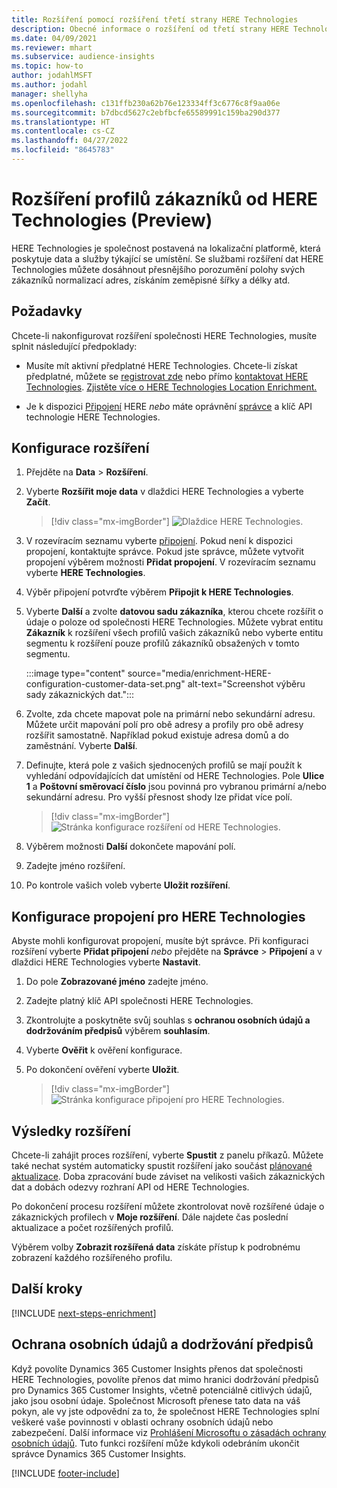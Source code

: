 ```yaml
---
title: Rozšíření pomocí rozšíření třetí strany HERE Technologies
description: Obecné informace o rozšíření od třetí strany HERE Technologies.
ms.date: 04/09/2021
ms.reviewer: mhart
ms.subservice: audience-insights
ms.topic: how-to
author: jodahlMSFT
ms.author: jodahl
manager: shellyha
ms.openlocfilehash: c131ffb230a62b76e123334ff3c6776c8f9aa06e
ms.sourcegitcommit: b7dbcd5627c2ebfbcfe65589991c159ba290d377
ms.translationtype: HT
ms.contentlocale: cs-CZ
ms.lasthandoff: 04/27/2022
ms.locfileid: "8645783"
---
```

# <a name="enrichment-of-customer-profiles-with-here-technologies-preview"></a>Rozšíření profilů zákazníků od HERE Technologies (Preview)

HERE Technologies je společnost postavená na lokalizační platformě, která poskytuje data a služby týkající se umístění. Se službami rozšíření dat HERE Technologies můžete dosáhnout přesnějšího porozumění polohy svých zákazníků normalizací adres, získáním zeměpisné šířky a délky atd.

## <a name="prerequisites"></a>Požadavky

Chcete-li nakonfigurovat rozšíření společnosti HERE Technologies, musíte splnit následující předpoklady:

- Musíte mít aktivní předplatné HERE Technologies. Chcete-li získat předplatné, můžete se [registrovat zde](https://developer.here.com/sign-up?utm_medium=referral&utm_source=Microsoft-Dynamics-CI&create=Freemium-Basic) nebo přímo [kontaktovat HERE Technologies](https://developer.here.com/help?utm_medium=referral&utm_source=Microsoft-Dynamics-CI#how-can-we-help-you). [Zjistěte více o HERE Technologies Location Enrichment.](https://developer.here.com/location-enrichment?cid=Dev-MicrosoftDynamics-DB-0-Dev-&utm_source=MicrosoftDynamics&utm_medium=referral&utm_campaign=Online_Dev_ReferralMicrosoft)

- Je k dispozici [Připojení](connections.md) HERE *nebo* máte oprávnění [správce](permissions.md#admin) a klíč API technologie HERE Technologies.

## <a name="configure-the-enrichment"></a>Konfigurace rozšíření

1. Přejděte na **Data** > **Rozšíření**. 

1. Vyberte **Rozšířit moje data** v dlaždici HERE Technologies a vyberte **Začít**.

   > [!div class="mx-imgBorder"]
   > ![Dlaždice HERE Technologies.](media/HERE-tile.png "Dlaždice HERE Technologies")

1. V rozevíracím seznamu vyberte [připojení](connections.md). Pokud není k dispozici propojení, kontaktujte správce. Pokud jste správce, můžete vytvořit propojení výběrem možnosti **Přidat propojení**. V rozevíracím seznamu vyberte **HERE Technologies**. 

1. Výběr připojení potvrďte výběrem **Připojit k HERE Technologies**.

1.  Vyberte **Další** a zvolte **datovou sadu zákazníka**, kterou chcete rozšířit o údaje o poloze od společnosti HERE Technologies. Můžete vybrat entitu **Zákazník** k rozšíření všech profilů vašich zákazníků nebo vyberte entitu segmentu k rozšíření pouze profilů zákazníků obsažených v tomto segmentu.

    :::image type="content" source="media/enrichment-HERE-configuration-customer-data-set.png" alt-text="Screenshot výběru sady zákaznických dat.":::

1. Zvolte, zda chcete mapovat pole na primární nebo sekundární adresu. Můžete určit mapování polí pro obě adresy a profily pro obě adresy rozšířit samostatně. Například pokud existuje adresa domů a do zaměstnání. Vyberte **Další**.

1. Definujte, která pole z vašich sjednocených profilů se mají použít k vyhledání odpovídajících dat umístění od HERE Technologies. Pole **Ulice 1** a **Poštovní směrovací číslo** jsou povinná pro vybranou primární a/nebo sekundární adresu. Pro vyšší přesnost shody lze přidat více polí.

   > [!div class="mx-imgBorder"]
   > ![Stránka konfigurace rozšíření od HERE Technologies.](media/enrichment-HERE-configuration.png "Stránka konfigurace rozšíření od HERE Technologies")

1. Výběrem možnosti **Další** dokončete mapování polí.

1. Zadejte jméno rozšíření. 

1. Po kontrole vašich voleb vyberte **Uložit rozšíření**.

## <a name="configure-the-connection-for-here-technologies"></a>Konfigurace propojení pro HERE Technologies 

Abyste mohli konfigurovat propojení, musíte být správce. Při konfiguraci rozšíření vyberte **Přidat připojení** *nebo* přejděte na **Správce** > **Připojení** a v dlaždici HERE Technologies vyberte **Nastavit**.

1. Do pole **Zobrazované jméno** zadejte jméno.

1. Zadejte platný klíč API společnosti HERE Technologies.

1. Zkontrolujte a poskytněte svůj souhlas s **ochranou osobních údajů a dodržováním předpisů** výběrem **souhlasím**.

1. Vyberte **Ověřit** k ověření konfigurace.

1. Po dokončení ověření vyberte **Uložit**.

   > [!div class="mx-imgBorder"]
   > ![Stránka konfigurace připojení pro HERE Technologies.](media/enrichment-HERE-connection.png "Stránka konfigurace připojení pro HERE Technologies")

## <a name="enrichment-results"></a>Výsledky rozšíření

Chcete-li zahájit proces rozšíření, vyberte **Spustit** z panelu příkazů. Můžete také nechat systém automaticky spustit rozšíření jako součást [plánované aktualizace](system.md#schedule-tab). Doba zpracování bude záviset na velikosti vašich zákaznických dat a dobách odezvy rozhraní API od HERE Technologies.

Po dokončení procesu rozšíření můžete zkontrolovat nově rozšířené údaje o zákaznických profilech v **Moje rozšíření**. Dále najdete čas poslední aktualizace a počet rozšířených profilů.

Výběrem volby **Zobrazit rozšířená data** získáte přístup k podrobnému zobrazení každého rozšířeného profilu.

## <a name="next-steps"></a>Další kroky

[!INCLUDE [next-steps-enrichment](includes/next-steps-enrichment.md)]

## <a name="data-privacy-and-compliance"></a>Ochrana osobních údajů a dodržování předpisů

Když povolíte Dynamics 365 Customer Insights přenos dat společnosti HERE Technologies, povolíte přenos dat mimo hranici dodržování předpisů pro Dynamics 365 Customer Insights, včetně potenciálně citlivých údajů, jako jsou osobní údaje. Společnost Microsoft přenese tato data na váš pokyn, ale vy jste odpovědní za to, že společnost HERE Technologies splní veškeré vaše povinnosti v oblasti ochrany osobních údajů nebo zabezpečení. Další informace viz [Prohlášení Microsoftu o zásadách ochrany osobních údajů](https://go.microsoft.com/fwlink/?linkid=396732).
Tuto funkci rozšíření může kdykoli odebráním ukončit správce Dynamics 365 Customer Insights.


[!INCLUDE [footer-include](includes/footer-banner.md)]
